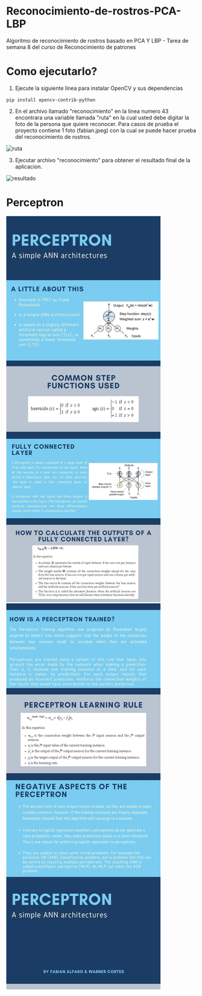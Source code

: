 # Reconocimiento-de-rostros-PCA-LBP
Algoritmo de reconocimiento de rostros basado en PCA Y LBP - Tarea de semana 8 del curso de Reconocimiento de patrones

# Como ejecutarlo?

1. Ejecute la siguiente linea para instalar OpenCV y sus dependencias

~~~
pip install opencv-contrib-python
~~~

2. En el archivo llamado "reconocimiento" en la linea numero 43 encontrara una variable llamada "ruta" en la cual usted debe digitar la foto de la persona que quiere reconocer. Para casos de prueba el proyecto contiene 1 foto (fabian.jpeg) con la cual se puede hacer prueba del reconocimiento de rostros.

![ruta](<./assets/ruta.png>) 

3. Ejecutar archivo "reconocimiento" para obtener el resultado final de la aplicacion.

![resultado](<./assets/resultado.png>) 

# Perceptron

![infografia1](<./assets/1.jpg>) 
![infografia1](<./assets/2.jpg>)
